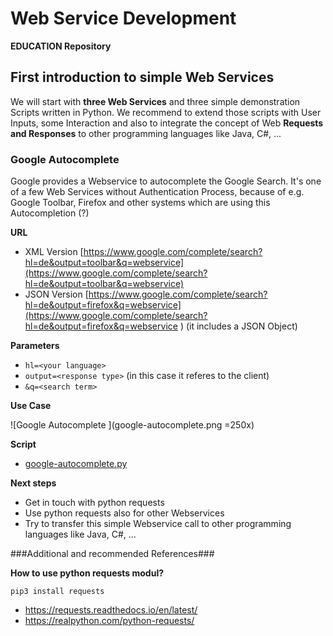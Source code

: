 # Web Service Development #

**EDUCATION Repository**

## First introduction to simple Web Services

We will start with **three Web Services** and three simple demonstration Scripts written in Python. We recommend to extend those scripts with User Inputs, some Interaction and also to integrate the concept of Web **Requests and Responses** to other programming languages like Java, C#, ...

### Google Autocomplete

Google provides a Webservice to autocomplete the Google Search. It's one of a few Web Services without Authentication Process, because of e.g. Google Toolbar, Firefox and other systems which are using this Autocompletion (?)

**URL**

- XML Version [https://www.google.com/complete/search?hl=de&output=toolbar&q=webservice](https://www.google.com/complete/search?hl=de&output=toolbar&q=webservice)  
- JSON Version [https://www.google.com/complete/search?hl=de&output=firefox&q=webservice](https://www.google.com/complete/search?hl=de&output=firefox&q=webservice )  (it includes a JSON Object)

**Parameters**

- `hl=<your language>`
- `output=<response type>` (in this case it referes to the client)
- `&q=<search term>`

**Use Case**

![Google Autocomplete ](google-autocomplete.png =250x)


**Script**

- [google-autocomplete.py](google-autocomplete.py "Python Script")

**Next steps**

- Get in touch with python requests
- Use python requests also for other Webservices
- Try to transfer this simple Webservice call to other programming languages like Java, C#, ...


###Additional and recommended References###

**How to use python requests modul?**

    pip3 install requests

- https://requests.readthedocs.io/en/latest/
- https://realpython.com/python-requests/